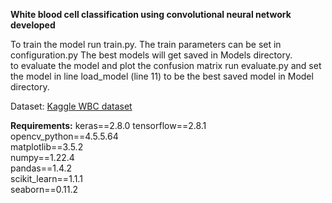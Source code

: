 **White blood cell classification using convolutional neural network developed**  

To train the model run train.py. The train parameters can be set in configuration.py
The best models will get saved in Models directory.  
to evaluate the model and plot the confusion matrix run evaluate.py and set the model in line load_model (line 11) to be the best saved model in Model directory.   




Dataset:
[Kaggle WBC dataset](https://www.kaggle.com/datasets/paultimothymooney/blood-cells?sortBy=relevance&group=everyone&search=includeamin&page=1&pageSize=20&datasetId=9232)


**Requirements:**
keras==2.8.0 
tensorflow==2.8.1  
opencv_python==4.5.5.64  
matplotlib==3.5.2  
numpy==1.22.4  
pandas==1.4.2  
scikit_learn==1.1.1  
seaborn==0.11.2  

